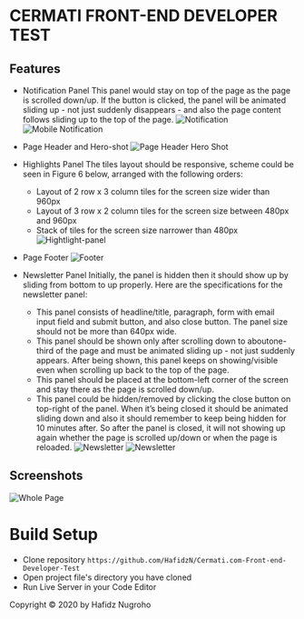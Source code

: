 # CERMATI FRONT-END DEVELOPER TEST

## Features
* Notification Panel
  This panel would ​stay on top of the page​ as the page is scrolled down/up. If the button is clicked, the panel will be ​animated sliding up​ - not just suddenly disappears - and also the page content follows sliding up to the top of the page.
![Notification](https://res.cloudinary.com/smilj4npj4nic/image/upload/v1610684162/notif_uubazm.png)
![Mobile Notification](https://res.cloudinary.com/smilj4npj4nic/image/upload/v1610684154/resnot_ijrlxx.png)

* Page Header and Hero-shot
![Page Header Hero Shot](https://res.cloudinary.com/smilj4npj4nic/image/upload/v1610684174/hero_c5d9ad.png)

* Highlights Panel
  The tiles layout should be responsive, scheme could be seen in Figure 6 below, arranged with the following orders:
  * Layout of 2 row x 3 column tiles for the screen size wider than 960px
  * Layout of 3 row x 2 column tiles for the screen size between 480px and 960px
  * Stack of tiles for the screen size narrower than 480px
![Hightlight-panel](https://res.cloudinary.com/smilj4npj4nic/image/upload/v1610684159/ygygyg_edt5cz.png)

* Page Footer
![Footer](https://res.cloudinary.com/smilj4npj4nic/image/upload/v1610684154/footer_jpektt.png)

* Newsletter Panel
  Initially, the panel is hidden then it should show up by sliding from bottom to up properly. Here are the specifications for the newsletter panel:
  * This panel consists of headline/title, paragraph, form with email input field and submit  button, and also close button. The panel size should not be more than 640px wide.
  * This panel should be shown only after scrolling down to about ​one-third​ of the page and must be ​animated sliding up​ - not just suddenly appears. After being shown, this panel keeps on showing/visible even when scrolling up back to the top of the page.
  * This panel should be placed at the ​bottom-left corner ​of the screen ​and stay there​ as the page is scrolled down/up.
  * This panel could be hidden/removed by clicking the close button on top-right of the panel. When it’s being closed it should be ​animated sliding down​ and also it should ​remember to keep being hidden​ for 10 minutes after. So after the panel is closed, it will not showing up again whether the page is scrolled up/down or when the page is reloaded.
![Newsletter](https://res.cloudinary.com/smilj4npj4nic/image/upload/v1610684159/bottom_oxq5i5.png)
![Newsletter](https://res.cloudinary.com/smilj4npj4nic/image/upload/v1610684154/ewsllett_rstkru.png)


## Screenshots
![Whole Page](https://res.cloudinary.com/smilj4npj4nic/image/upload/v1610682708/cermati_ygbljm.png)

# Build Setup
* Clone repository `https://github.com/HafidzN/Cermati.com-Front-end-Developer-Test`
* Open project file's directory you have cloned
* Run Live Server in your Code Editor


Copyright © 2020 by Hafidz Nugroho